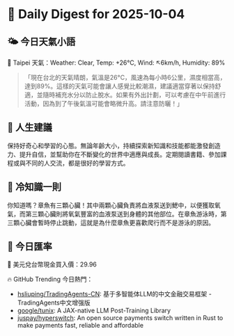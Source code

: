 # 🌅 Daily Digest for 2025-10-04

## 🌤️ 今日天氣小語
📍 Taipei 天氣：Weather: Clear, Temp: +26°C, Wind: ↖6km/h, Humidity: 89%
> 「現在台北的天氣晴朗，氣溫是26°C，風速為每小時6公里，濕度相當高，達到89%。這樣的天氣可能會讓人感覺比較潮濕，建議適當穿著以保持舒適，並隨時補充水分以防止脫水。如果有外出計劃，可以考慮在中午前進行活動，因為到了午後氣溫可能會略微升高。請注意防曬！」

## 💬 人生建議
保持好奇心和學習的心態。無論年齡大小，持續探索新知識和技能都能激發創造力、提升自信，並幫助你在不斷變化的世界中適應與成長。定期閱讀書籍、參加課程或與不同的人交流，都是很好的學習方式。

## 🧠 冷知識一則
你知道嗎？章魚有三顆心臟！其中兩顆心臟負責將血液泵送到鰓中，以便獲取氧氣，而第三顆心臟則將氧氣豐富的血液泵送到身體的其他部位。在章魚游泳時，第三顆心臟會暫時停止跳動，這就是為什麼章魚更喜歡爬行而不是游泳的原因。
## 💱 今日匯率
💱 美元兌台幣現金買入價：29.96

🔥 GitHub Trending 今日熱門：
- [hsliuping/TradingAgents-CN](https://github.com/hsliuping/TradingAgents-CN): 基于多智能体LLM的中文金融交易框架 - TradingAgents中文增强版
- [google/tunix](https://github.com/google/tunix): A JAX-native LLM Post-Training Library
- [juspay/hyperswitch](https://github.com/juspay/hyperswitch): An open source payments switch written in Rust to make payments fast, reliable and affordable

